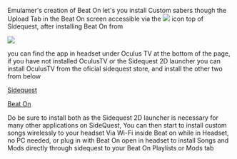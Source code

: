 Emulamer's creation of Beat On let's you install Custom sabers though the Upload Tab in the Beat On screen accessible via the ![](https://cdn.discordapp.com/attachments/608376262347587595/608391608572051457/Screenshot_1076.png) icon top of Sidequest, after installing Beat On from

![](https://cdn.discordapp.com/attachments/608376262347587595/608392779755683993/Screenshot_1078.png)


you can find the app in headset under Oculus TV at the bottom of the page, if you have not installed OculusTV or the Sidequest 2D launcher you can install OculusTV from the oficial sidequest store, and install the other two from below

[Sidequest](https://xpan.cc/a-90)

[Beat On](https://sidequestvr.com/#/app/14)

Do be sure to install both as the Sidequest 2D launcher is necessary for many other applications on SideQuest, You can then start to install custom songs wirelessly to your headset Via Wi-Fi inside Beat on while in Headset, no PC needed, or plug in with Beat On open in headset to install Songs and Mods directly through sidequest to your Beat On Playlists or Mods tab